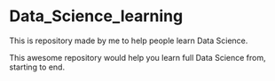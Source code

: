 # Data_Science_learning
This is repository made by me to help people learn Data Science.

This awesome repository would help you learn full Data Science from, starting to end. 
